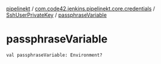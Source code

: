 [pipelinekt](../../index.md) / [com.code42.jenkins.pipelinekt.core.credentials](../index.md) / [SshUserPrivateKey](index.md) / [passphraseVariable](./passphrase-variable.md)

# passphraseVariable

`val passphraseVariable: Environment?`